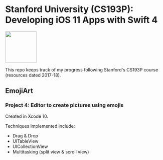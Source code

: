 # Stanford University (CS193P): Developing iOS 11 Apps with Swift 4

<img src="https://is3-ssl.mzstatic.com/image/thumb/course/CobaltPublic128/v4/81/d0/9c/81d09ca1-ec7b-19b2-a215-4ae39df215c5/source/168x214.png" width="100">

This repo keeps track of my progress following Stanford's CS193P course (resources dated 2017-18).

## EmojiArt

### Project 4: Editor to create pictures using emojis

Created in Xcode 10. 

Techniques implemented include:

- Drag & Drop
- UITableView
- UICollectionView
- Multitasking (split view & scroll view)
